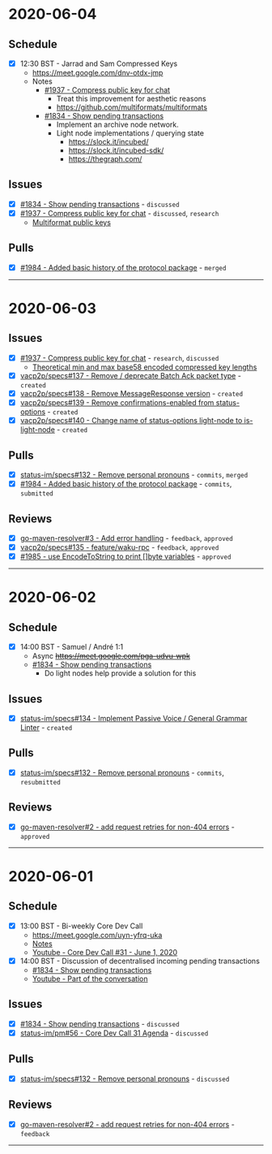 # 2020-06-04

## Schedule

- [x] 12:30 BST - Jarrad and Sam Compressed Keys
   - https://meet.google.com/dnv-otdx-jmp
   - Notes
     - [#1937 - Compress public key for chat](https://github.com/status-im/status-go/issues/1937)
       - Treat this improvement for aesthetic reasons
       - https://github.com/multiformats/multiformats
     - [#1834 - Show pending transactions](https://github.com/status-im/status-go/issues/1834)
       - Implement an archive node network.
       - Light node implementations / querying state
         - https://slock.it/incubed/
         - https://slock.it/incubed-sdk/
         - https://thegraph.com/

## Issues

- [x] [#1834 - Show pending transactions](https://github.com/status-im/status-go/issues/1834) - `discussed`
- [x] [#1937 - Compress public key for chat](https://github.com/status-im/status-go/issues/1937) - `discussed`, `research`
  - [Multiformat public keys](https://github.com/status-im/status-go/issues/1937#issuecomment-638963337)

## Pulls

- [x] [#1984 - Added basic history of the protocol package](https://github.com/status-im/status-go/pull/1984) - `merged` 

---

# 2020-06-03

## Issues

- [x] [#1937 - Compress public key for chat](https://github.com/status-im/status-go/issues/1937) - `research`, `discussed`
   - [Theoretical min and max base58 encoded compressed key lengths](https://github.com/status-im/status-go/issues/1937#issuecomment-638286734)
- [x] [vacp2p/specs#137 - Remove / deprecate Batch Ack packet type](https://github.com/vacp2p/specs/issues/137) - `created`
- [x] [vacp2p/specs#138 - Remove MessageResponse version](https://github.com/vacp2p/specs/issues/138) - `created`
- [x] [vacp2p/specs#139 - Remove confirmations-enabled from status-options](https://github.com/vacp2p/specs/issues/139) - `created`
- [x] [vacp2p/specs#140 - Change name of status-options light-node to is-light-node](https://github.com/vacp2p/specs/issues/140) - `created`

## Pulls

- [x] [status-im/specs#132 - Remove personal pronouns](https://github.com/status-im/specs/pull/132/) - `commits`, `merged`
- [x] [#1984 - Added basic history of the protocol package](https://github.com/status-im/status-go/pull/1984) - `commits`, `submitted` 

## Reviews

- [x] [go-maven-resolver#3 - Add error handling](https://github.com/status-im/go-maven-resolver/pull/3) - `feedback`, `approved`
- [x] [vacp2p/specs#135 - feature/waku-rpc](https://github.com/vacp2p/specs/pull/135) - `feedback`, `approved`
- [x] [#1985 - use EncodeToString to print []byte variables](https://github.com/status-im/status-go/pull/1985) - `approved`

---

# 2020-06-02

## Schedule

- [x] 14:00 BST - Samuel / André 1:1
   - Async ~~https://meet.google.com/pga-udvu-wpk~~
   - [#1834 - Show pending transactions](https://github.com/status-im/status-go/issues/1834)
     - Do light nodes help provide a solution for this

## Issues

- [x] [status-im/specs#134 - Implement Passive Voice / General Grammar Linter](https://github.com/status-im/specs/issues/134) - `created`

## Pulls

- [x] [status-im/specs#132 - Remove personal pronouns](https://github.com/status-im/specs/pull/132/) - `commits`, `resubmitted` 

## Reviews

- [x] [go-maven-resolver#2 - add request retries for non-404 errors](https://github.com/status-im/go-maven-resolver/pull/2) - `approved`

---

# 2020-06-01

## Schedule

- [x] 13:00 BST - Bi-weekly Core Dev Call
   - https://meet.google.com/uyn-yfrq-uka
   - [Notes](https://notes.status.im/core-dev-call_31?both)
   - [Youtube - Core Dev Call #31 - June 1, 2020](https://www.youtube.com/watch?v=yEKMJ1cdfRg)
- [x] 14:00 BST - Discussion of decentralised incoming pending transactions
  - [#1834 - Show pending transactions](https://github.com/status-im/status-go/issues/1834)
  - [Youtube - Part of the conversation](https://youtu.be/yEKMJ1cdfRg?t=2784)

## Issues

- [x] [#1834 - Show pending transactions](https://github.com/status-im/status-go/issues/1834) - `discussed`
- [x] [status-im/pm#56 - Core Dev Call 31 Agenda](https://github.com/status-im/pm/issues/56) - `discussed`

## Pulls

- [x] [status-im/specs#132 - Remove personal pronouns](https://github.com/status-im/specs/pull/132/) - `discussed`

## Reviews

- [x] [go-maven-resolver#2 - add request retries for non-404 errors](https://github.com/status-im/go-maven-resolver/pull/2) - `feedback`

---